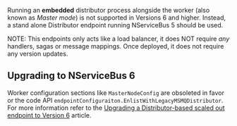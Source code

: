 

Running an **embedded** distributor process alongside the worker (also known as *Master mode*) is not supported in Versions 6 and higher. Instead, a stand alone Distributor endpoint running NServiceBus 5 should be used.

NOTE: This endpoints only acts like a load balancer, it does NOT require *any* handlers, sagas or message mappings. Once deployed, it does not require any version updates.

## Upgrading to NServiceBus 6

Worker configuration sections like `MasterNodeConfig` are obsoleted in favor or the code API `endpointConfiguraiton.EnlistWithLegacyMSMQDistributor`. For more information refer to the [Upgrading a Distributor-based scaled out endpoint to Version 6](/samples/scaleout/distributor-upgrade/) article.
